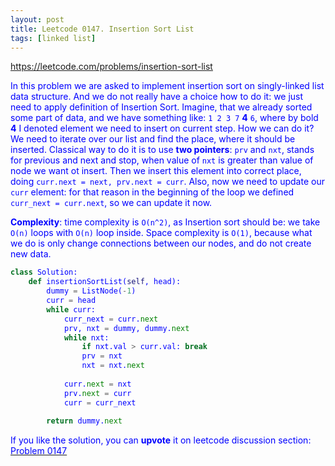 ```yaml
---
layout: post
title: Leetcode 0147. Insertion Sort List
tags: [linked list]
---
```


<a href="https://leetcode.com/problems/insertion-sort-list"> <font color = blue>https://leetcode.com/problems/insertion-sort-list

In this problem we are asked to implement insertion sort on singly-linked list data structure. And we do not really have a choice how to do it: we just need to apply definition of Insertion Sort. Imagine, that we already sorted some part of data, and we have something like:
`1 2 3 7` **4** `6`,
where by bold **4** I denoted element we need to insert on current step. How we can do it? We need to iterate over our list and find the place, where it should be inserted. Classical way to do it is to use **two pointers**: `prv` and `nxt`, stands for previous and next and stop, when value of `nxt` is greater than value of node we want ot insert. Then we insert this element into correct place, doing `curr.next = next, prv.next = curr`. Also, now we need to update our `curr` element: for that reason in the beginning of the loop we defined `curr_next = curr.next`, so we can update it now.

**Complexity**: time complexity is `O(n^2)`, as Insertion sort should be: we take `O(n)` loops with `O(n)` loop inside. Space complexity is `O(1)`, because what we do is only change connections between our nodes, and do not create new data.

```python
class Solution:
    def insertionSortList(self, head):
        dummy = ListNode(-1)
        curr = head
        while curr:
            curr_next = curr.next
            prv, nxt = dummy, dummy.next
            while nxt:
                if nxt.val > curr.val: break
                prv = nxt
                nxt = nxt.next
                
            curr.next = nxt
            prv.next = curr
            curr = curr_next
        
        return dummy.next
```

If you like the solution, you can **upvote** it on leetcode discussion section:<a href="https://leetcode.com/problems/insertion-sort-list/discuss/920371/python-insertion-sort-explained"> <font color = blue>Problem 0147

